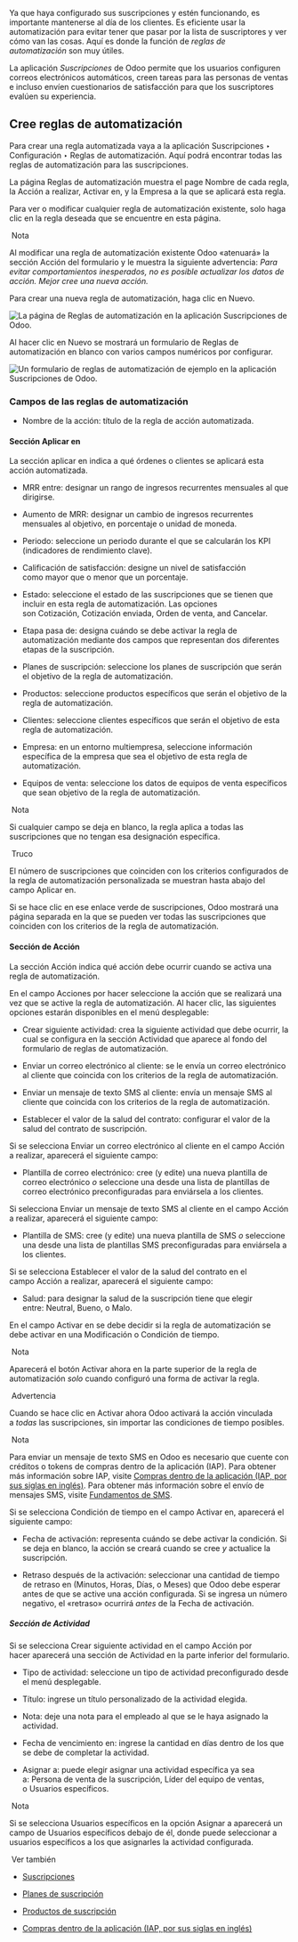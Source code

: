 Ya que haya configurado sus suscripciones y estén funcionando, es importante mantenerse al día de los clientes. Es eficiente usar la automatización para evitar tener que pasar por la lista de suscriptores y ver cómo van las cosas. Aquí es donde la función de _reglas de automatización_ son muy útiles.

La aplicación _Suscripciones_ de Odoo permite que los usuarios configuren correos electrónicos automáticos, creen tareas para las personas de ventas e incluso envíen cuestionarios de satisfacción para que los suscriptores evalúen su experiencia.

## Cree reglas de automatización[](https://www.odoo.com/documentation/17.0/es/applications/sales/subscriptions/automatic_alerts.html#create-automation-rules "Enlazar permanentemente con este título")

Para crear una regla automatizada vaya a la aplicación Suscripciones ‣ Configuración ‣ Reglas de automatización. Aquí podrá encontrar todas las reglas de automatización para las suscripciones.

La página Reglas de automatización muestra el page Nombre de cada regla, la Acción a realizar, Activar en, y la Empresa a la que se aplicará esta regla.

Para ver o modificar cualquier regla de automatización existente, solo haga clic en la regla deseada que se encuentre en esta página.

 Nota

Al modificar una regla de automatización existente Odoo «atenuará» la sección Acción del formulario y le muestra la siguiente advertencia: _Para evitar comportamientos inesperados, no es posible actualizar los datos de acción. Mejor cree una nueva acción._

Para crear una nueva regla de automatización, haga clic en Nuevo.

![La página de Reglas de automatización en la aplicación Suscripciones de Odoo.](https://www.odoo.com/documentation/17.0/es/_images/automation-rules-page.png)

Al hacer clic en Nuevo se mostrará un formulario de Reglas de automatización en blanco con varios campos numéricos por configurar.

![Un formulario de reglas de automatización de ejemplo en la aplicación Suscripciones de Odoo.](https://www.odoo.com/documentation/17.0/es/_images/automation-rules-form.png)

### Campos de las reglas de automatización[](https://www.odoo.com/documentation/17.0/es/applications/sales/subscriptions/automatic_alerts.html#automation-rule-form-fields "Enlazar permanentemente con este título")

- Nombre de la acción: título de la regla de acción automatizada.
    

#### Sección Aplicar en[](https://www.odoo.com/documentation/17.0/es/applications/sales/subscriptions/automatic_alerts.html#apply-on-section "Enlazar permanentemente con este título")

La sección aplicar en indica a qué órdenes o clientes se aplicará esta acción automatizada.

- MRR entre: designar un rango de ingresos recurrentes mensuales al que dirigirse.
    
- Aumento de MRR: designar un cambio de ingresos recurrentes mensuales al objetivo, en porcentaje o unidad de moneda.
    
- Periodo: seleccione un periodo durante el que se calcularán los KPI (indicadores de rendimiento clave).
    
- Calificación de satisfacción: designe un nivel de satisfacción como mayor que o menor que un porcentaje.
    
- Estado: seleccione el estado de las suscripciones que se tienen que incluir en esta regla de automatización. Las opciones son Cotización, Cotización enviada, Orden de venta, and Cancelar.
    
- Etapa pasa de: designa cuándo se debe activar la regla de automatización mediante dos campos que representan dos diferentes etapas de la suscripción.
    
- Planes de suscripción: seleccione los planes de suscripción que serán el objetivo de la regla de automatización.
    
- Productos: seleccione productos específicos que serán el objetivo de la regla de automatización.
    
- Clientes: seleccione clientes específicos que serán el objetivo de esta regla de automatización.
    
- Empresa: en un entorno multiempresa, seleccione información específica de la empresa que sea el objetivo de esta regla de automatización.
    
- Equipos de venta: seleccione los datos de equipos de venta específicos que sean objetivo de la regla de automatización.
    

 Nota

Si cualquier campo se deja en blanco, la regla aplica a todas las suscripciones que no tengan esa designación específica.

 Truco

El número de suscripciones que coinciden con los criterios configurados de la regla de automatización personalizada se muestran hasta abajo del campo Aplicar en.

Si se hace clic en ese enlace verde de suscripciones, Odoo mostrará una página separada en la que se pueden ver todas las suscripciones que coinciden con los criterios de la regla de automatización.

#### Sección de Acción[](https://www.odoo.com/documentation/17.0/es/applications/sales/subscriptions/automatic_alerts.html#action-section "Enlazar permanentemente con este título")

La sección Acción indica qué acción debe ocurrir cuando se activa una regla de automatización.

En el campo Acciones por hacer seleccione la acción que se realizará una vez que se active la regla de automatización. Al hacer clic, las siguientes opciones estarán disponibles en el menú desplegable:

- Crear siguiente actividad: crea la siguiente actividad que debe ocurrir, la cual se configura en la sección Actividad que aparece al fondo del formulario de reglas de automatización.
    
- Enviar un correo electrónico al cliente: se le envía un correo electrónico al cliente que coincida con los criterios de la regla de automatización.
    
- Enviar un mensaje de texto SMS al cliente: envía un mensaje SMS al cliente que coincida con los criterios de la regla de automatización.
    
- Establecer el valor de la salud del contrato: configurar el valor de la salud del contrato de suscripción.
    

Si se selecciona Enviar un correo electrónico al cliente en el campo Acción a realizar, aparecerá el siguiente campo:

- Plantilla de correo electrónico: cree (y edite) una nueva plantilla de correo electrónico _o_ seleccione una desde una lista de plantillas de correo electrónico preconfiguradas para enviársela a los clientes.
    

Si selecciona Enviar un mensaje de texto SMS al cliente en el campo Acción a realizar, aparecerá el siguiente campo:

- Plantilla de SMS: cree (y edite) una nueva plantilla de SMS _o_ seleccione una desde una lista de plantillas SMS preconfiguradas para enviársela a los clientes.
    

Si se selecciona Establecer el valor de la salud del contrato en el campo Acción a realizar, aparecerá el siguiente campo:

- Salud: para designar la salud de la suscripción tiene que elegir entre: Neutral, Bueno, o Malo.
    

En el campo Activar en se debe decidir si la regla de automatización se debe activar en una Modificación o Condición de tiempo.

 Nota

Aparecerá el botón Activar ahora en la parte superior de la regla de automatización _solo_ cuando configuró una forma de activar la regla.

 Advertencia

Cuando se hace clic en Activar ahora Odoo activará la acción vinculada a _todas_ las suscripciones, sin importar las condiciones de tiempo posibles.

 Nota

Para enviar un mensaje de texto SMS en Odoo es necesario que cuente con créditos o tokens de compras dentro de la aplicación (IAP). Para obtener más información sobre IAP, visite [Compras dentro de la aplicación (IAP, por sus siglas en inglés)](https://www.odoo.com/documentation/17.0/es/applications/essentials/in_app_purchase.html). Para obtener más información sobre el envío de mensajes SMS, visite [Fundamentos de SMS](https://www.odoo.com/documentation/17.0/es/applications/marketing/sms_marketing/essentials/sms_essentials.html).

Si se selecciona Condición de tiempo en el campo Activar en, aparecerá el siguiente campo:

- Fecha de activación: representa cuándo se debe activar la condición. Si se deja en blanco, la acción se creará cuando se cree _y_ actualice la suscripción.
    
- Retraso después de la activación: seleccionar una cantidad de tiempo de retraso en (Minutos, Horas, Días, o Meses) que Odoo debe esperar antes de que se active una acción configurada. Si se ingresa un número negativo, el «retraso» ocurrirá _antes_ de la Fecha de activación.
    

##### Sección de Actividad[](https://www.odoo.com/documentation/17.0/es/applications/sales/subscriptions/automatic_alerts.html#activity-section "Enlazar permanentemente con este título")

Si se selecciona Crear siguiente actividad en el campo Acción por hacer aparecerá una sección de Actividad en la parte inferior del formulario.

- Tipo de actividad: seleccione un tipo de actividad preconfigurado desde el menú desplegable.
    
- Título: ingrese un título personalizado de la actividad elegida.
    
- Nota: deje una nota para el empleado al que se le haya asignado la actividad.
    
- Fecha de vencimiento en: ingrese la cantidad en días dentro de los que se debe de completar la actividad.
    
- Asignar a: puede elegir asignar una actividad específica ya sea a: Persona de venta de la suscripción, Líder del equipo de ventas, o Usuarios específicos.
    

 Nota

Si se selecciona Usuarios específicos en la opción Asignar a aparecerá un campo de Usuarios específicos debajo de él, donde puede seleccionar a usuarios específicos a los que asignarles la actividad configurada.

 Ver también

- [Suscripciones](https://www.odoo.com/documentation/17.0/es/applications/sales/subscriptions.html)
    
- [Planes de suscripción](https://www.odoo.com/documentation/17.0/es/applications/sales/subscriptions/plans.html)
    
- [Productos de suscripción](https://www.odoo.com/documentation/17.0/es/applications/sales/subscriptions/products.html)
    
- [Compras dentro de la aplicación (IAP, por sus siglas en inglés)](https://www.odoo.com/documentation/17.0/es/applications/essentials/in_app_purchase.html)